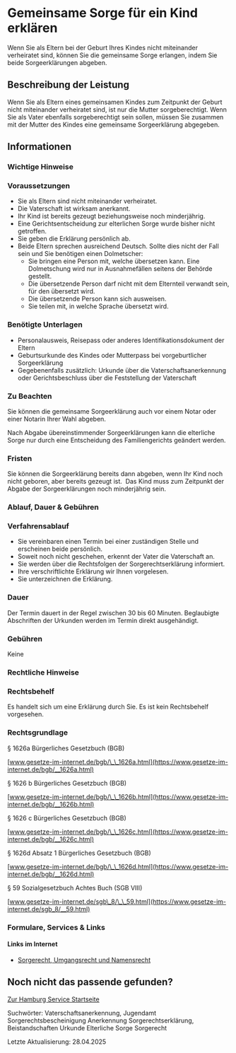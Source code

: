 




Gemeinsame Sorge für ein Kind erklären
======================================

Wenn Sie als Eltern bei der Geburt Ihres Kindes nicht miteinander verheiratet sind, können Sie die gemeinsame Sorge erlangen, indem Sie beide Sorgeerklärungen abgeben.

Beschreibung der Leistung
-------------------------

Wenn Sie als Eltern eines gemeinsamen Kindes zum Zeitpunkt der Geburt nicht miteinander verheiratet sind, ist nur die Mutter sorgeberechtigt. Wenn Sie als Vater ebenfalls sorgeberechtigt sein sollen, müssen Sie zusammen mit der Mutter des Kindes eine gemeinsame Sorgeerklärung abgegeben.

Informationen
-------------

### Wichtige Hinweise

### Voraussetzungen

* Sie als Eltern sind nicht miteinander verheiratet.
* Die Vaterschaft ist wirksam anerkannt.
* Ihr Kind ist bereits gezeugt beziehungsweise noch minderjährig.
* Eine Gerichtsentscheidung zur elterlichen Sorge wurde bisher nicht getroffen.
* Sie geben die Erklärung persönlich ab.
* Beide Eltern sprechen ausreichend Deutsch. Sollte dies nicht der Fall sein und Sie benötigen einen Dolmetscher:
  + Sie bringen eine Person mit, welche übersetzen kann. Eine Dolmetschung wird nur in Ausnahmefällen seitens der Behörde gestellt.
  + Die übersetzende Person darf nicht mit dem Elternteil verwandt sein, für den übersetzt wird.
  + Die übersetzende Person kann sich ausweisen.
  + Sie teilen mit, in welche Sprache übersetzt wird.

### Benötigte Unterlagen

* Personalausweis, Reisepass oder anderes Identifikationsdokument der Eltern
* Geburtsurkunde des Kindes oder Mutterpass bei vorgeburtlicher Sorgeerklärung
* Gegebenenfalls zusätzlich: Urkunde über die Vaterschaftsanerkennung oder Gerichtsbeschluss über die Feststellung der Vaterschaft

### Zu Beachten

Sie können die gemeinsame Sorgeerklärung auch vor einem Notar oder einer Notarin Ihrer Wahl abgeben.  
  
Nach Abgabe übereinstimmender Sorgeerklärungen kann die elterliche Sorge nur durch eine Entscheidung des Familiengerichts geändert werden.

### Fristen

Sie können die Sorgeerklärung bereits dann abgeben, wenn Ihr Kind noch nicht geboren, aber bereits gezeugt ist.  Das Kind muss zum Zeitpunkt der Abgabe der Sorgeerklärungen noch minderjährig sein.

### Ablauf, Dauer & Gebühren

### Verfahrensablauf

* Sie vereinbaren einen Termin bei einer zuständigen Stelle und erscheinen beide persönlich.
* Soweit noch nicht geschehen, erkennt der Vater die Vaterschaft an.
* Sie werden über die Rechtsfolgen der Sorgerechtserklärung informiert.
* Ihre verschriftlichte Erklärung wir Ihnen vorgelesen.
* Sie unterzeichnen die Erklärung.

### Dauer

Der Termin dauert in der Regel zwischen 30 bis 60 Minuten. Beglaubigte Abschriften der Urkunden werden im Termin direkt ausgehändigt.

### Gebühren

Keine

### Rechtliche Hinweise

### Rechtsbehelf

Es handelt sich um eine Erklärung durch Sie. Es ist kein Rechtsbehelf vorgesehen.

### Rechtsgrundlage

§ 1626a Bürgerliches Gesetzbuch (BGB)  
  
[www.gesetze-im-internet.de/bgb/\_\_1626a.html](https://www.gesetze-im-internet.de/bgb/__1626a.html)  
  
§ 1626 b Bürgerliches Gesetzbuch (BGB)  
  
[www.gesetze-im-internet.de/bgb/\_\_1626b.html](https://www.gesetze-im-internet.de/bgb/__1626b.html)  
  
§ 1626 c Bürgerliches Gesetzbuch (BGB)  
  
[www.gesetze-im-internet.de/bgb/\_\_1626c.html](https://www.gesetze-im-internet.de/bgb/__1626c.html)  
  
§ 1626d Absatz 1 Bürgerliches Gesetzbuch (BGB)  
  
[www.gesetze-im-internet.de/bgb/\_\_1626d.html](https://www.gesetze-im-internet.de/bgb/__1626d.html)  
  
§ 59 Sozialgesetzbuch Achtes Buch (SGB VIII)  
  
[www.gesetze-im-internet.de/sgb\_8/\_\_59.html](https://www.gesetze-im-internet.de/sgb_8/__59.html)

### Formulare, Services & Links

#### Links im Internet

* [Sorgerecht, Umgangsrecht und Namensrecht](https://familienportal.de/familienportal/lebenslagen/trennung/sorgerecht-umgangsrecht-und-namensrecht)

Noch nicht das passende gefunden?
---------------------------------

 [Zur Hamburg Service Startseite](/service/)

Suchwörter: Vaterschaftsanerkennung, Jugendamt Sorgerechtsbescheinigung Anerkennung Sorgerechtserklärung, Beistandschaften Urkunde Elterliche Sorge Sorgerecht

Letzte Aktualisierung: 28.04.2025

